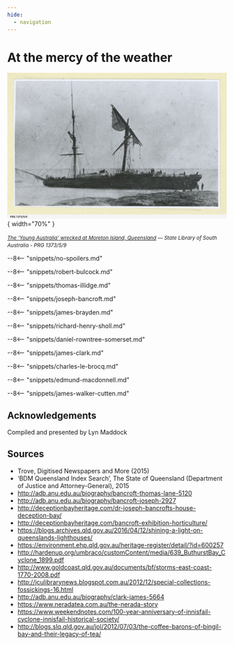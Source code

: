 ```yaml
---
hide:
  - navigation
---
```


# At the mercy of the weather


![The 'Young Australia' wrecked at Moreton Island](../assets/young-australia-ship-wrecked.jpeg){ width="70%" }  

*<small>[The 'Young Australia' wrecked at Moreton Island, Queensland](https://collections.slsa.sa.gov.au/resource/PRG+1373/5/9) — State Library of South Australia  - PRG 1373/5/9</small>*


<!--
[![Map](../assets/toowong-identities-1-map.png){ width="40%" }](../assets/toowong-identities-1-map-sml.jpg)

???+ directions "Directions" 

    Commencing at ...

--> 

--8<-- "snippets/no-spoilers.md"


--8<-- "snippets/robert-bulcock.md"

<!--
??? directions "Directions" 

    Proceed to...
-->

--8<-- "snippets/thomas-illidge.md"

<!--
??? directions "Directions" 

    Proceed to...
-->

--8<-- "snippets/joseph-bancroft.md"

<!--
??? directions "Directions" 

    Proceed to...
-->

--8<-- "snippets/james-brayden.md"

<!--
??? directions "Directions" 

    Proceed to...
-->

--8<-- "snippets/richard-henry-sholl.md"

<!--
??? directions "Directions" 

    Proceed to...
-->

--8<-- "snippets/daniel-rowntree-somerset.md"

<!--
??? directions "Directions" 

    Proceed to...
-->

--8<-- "snippets/james-clark.md"

<!--
??? directions "Directions" 

    Proceed to...
-->

--8<-- "snippets/charles-le-brocq.md"

<!--
??? directions "Directions" 

    Proceed to...
-->

--8<-- "snippets/edmund-macdonnell.md"

<!--
??? directions "Directions" 

    Proceed to...
-->

--8<-- "snippets/james-walker-cutten.md"

<!--
??? directions "Directions" 

    Proceed to...
-->

## Acknowledgements

Compiled and presented by Lyn Maddock

## Sources 

- Trove, Digitised Newspapers and More (2015) 
- ‘BDM Queensland Index Search’, The State of Queensland (Department of Justice and Attorney-General), 2015
- http://adb.anu.edu.au/biography/bancroft-thomas-lane-5120
- http://adb.anu.edu.au/biography/bancroft-joseph-2927
- http://deceptionbayheritage.com/dr-joseph-bancrofts-house-deception-bay/
- http://deceptionbayheritage.com/bancroft-exhibition-horticulture/
- https://blogs.archives.qld.gov.au/2016/04/12/shining-a-light-on-queenslands-lighthouses/
- https://environment.ehp.qld.gov.au/heritage-register/detail/?id=600257
- http://hardenup.org/umbraco/customContent/media/639_ButhurstBay_Cyclone_1899.pdf
- http://www.goldcoast.qld.gov.au/documents/bf/storms-east-coast-1770-2008.pdf
- http://jculibrarynews.blogspot.com.au/2012/12/special-collections-fossickings-16.html
- http://adb.anu.edu.au/biography/clark-james-5664
- https://www.neradatea.com.au/the-nerada-story
- https://www.weekendnotes.com/100-year-anniversary-of-innisfail-cyclone-innisfail-historical-society/
- http://blogs.slq.qld.gov.au/jol/2012/07/03/the-coffee-barons-of-bingil-bay-and-their-legacy-of-tea/


<!--
<div class="noprint" markdown="1">
## Brochure

**[Download this walk](../assets/guides/at-the-mercy-of-the-weather.pdf)** - designed to be printed and folded in half to make an A5 brochure.

</div>
-->
